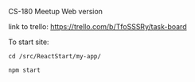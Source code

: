 CS-180 Meetup Web version

link to trello: https://trello.com/b/TfoSSSRy/task-board



To start site:

```
cd /src/ReactStart/my-app/

npm start
```
